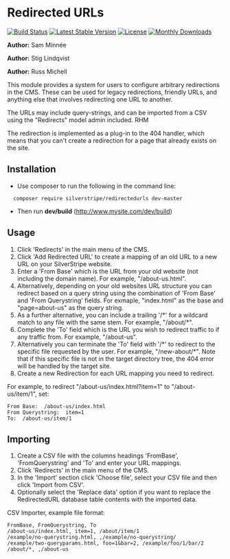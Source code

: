 Redirected URLs
===============

[![Build Status](https://travis-ci.org/silverstripe/silverstripe-redirectedurls.svg?branch=master)](https://travis-ci.org/silverstripe/silverstripe-redirectedurls)
[![Latest Stable Version](https://poser.pugx.org/silverstripe/redirectedurls/version)](https://packagist.org/packages/silverstripe/redirectedurls)
[![License](https://poser.pugx.org/silverstripe/redirectedurls/license)](https://packagist.org/packages/silverstripe/redirectedurls)
[![Monthly Downloads](https://poser.pugx.org/silverstripe/redirectedurls/d/monthly)](https://packagist.org/packages/silverstripe/redirectedurls)


**Author:** Sam Minnée

**Author:** Stig Lindqvist

**Author:** Russ Michell


This module provides a system for users to configure arbitrary redirections in the CMS. These can be
used for legacy redirections, friendly URLs, and anything else that involves redirecting one URL to
another.

The URLs may include query-strings, and can be imported from a CSV using the "Redirects" model
admin included. RHM

The redirection is implemented as a plug-in to the 404 handler, which means that you can't create a
redirection for a page that already exists on the site.

Installation
------------
- Use composer to run the following in the command line:

```
  composer require silverstripe/redirectedurls dev-master
```
- Then run **dev/build** (http://www.mysite.com/dev/build)

Usage
-----
 1. Click 'Redirects' in the main menu of the CMS.
 2. Click 'Add Redirected URL' to create a mapping of an old URL to a new URL on your SilverStripe website.
 3. Enter a 'From Base' which is the URL from your old website (not including the domain name). For example, "/about-us.html".
 4. Alternatively, depending on your old websites URL structure you can redirect based on a query string using the combination of 'From Base' and 'From Querystring' fields. For exmaple, "index.html" as the base and "page=about-us" as the query string.
 5. As a further alternative, you can include a trailing '/\*' for a wildcard match to any file with the same stem. For example, "/about/\*".
 6. Complete the 'To' field which is the URL you wish to redirect traffic to if any traffic from. For example, "/about-us".
 7. Alternatively you can terminate the 'To' field with '/\*' to redirect to the specific file requested by the user. For example, "/new-about/\*". Note that if this specific file is not in the target directory tree, the 404 error will be handled by the target site.
 8. Create a new Redirection for each URL mapping you need to redirect.

For example, to redirect "/about-us/index.html?item=1" to "/about-us/item/1", set:

	From Base:  /about-us/index.html
	From Querystring:  item=1
	To:  /about-us/item/1

Importing
---------
 1. Create a CSV file with the columns headings 'FromBase', 'FromQuerystring' and 'To' and enter your URL mappings.
 2. Click 'Redirects' in the main menu of the CMS.
 3. In the 'Import' section click 'Choose file', select your CSV file and then click 'Import from CSV'.
 4. Optionally select the 'Replace data' option if you want to replace the RedirectedURL database table contents with the imported data.

CSV Importer, example file format:

	FromBase, FromQuerystring, To
	/about-us/index.html, item=1, /about/item/1
	/example/no-querystring.html, ,/example/no-querystring/
	/example/two-queryparams.html, foo=1&bar=2, /example/foo/1/bar/2
	/about/*, ,/about-us
